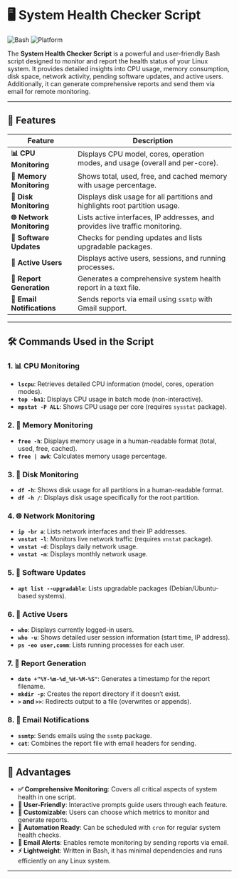 # 🖥️ System Health Checker Script

![Bash](https://img.shields.io/badge/Language-Bash-green)  ![Platform](https://img.shields.io/badge/Platform-Linux-lightgrey)

The **System Health Checker Script** is a powerful and user-friendly Bash script designed to monitor and report the health status of your Linux system. It provides detailed insights into CPU usage, memory consumption, disk space, network activity, pending software updates, and active users. Additionally, it can generate comprehensive reports and send them via email for remote monitoring.

---

## 🚀 Features

| **Feature**            | **Description**                                                                 |
|-------------------------|---------------------------------------------------------------------------------|
| **📊 CPU Monitoring**   | Displays CPU model, cores, operation modes, and usage (overall and per-core).   |
| **🧠 Memory Monitoring**| Shows total, used, free, and cached memory with usage percentage.               |
| **💾 Disk Monitoring**  | Displays disk usage for all partitions and highlights root partition usage.      |
| **🌐 Network Monitoring**| Lists active interfaces, IP addresses, and provides live traffic monitoring.     |
| **🔄 Software Updates** | Checks for pending updates and lists upgradable packages.                       |
| **👤 Active Users**     | Displays active users, sessions, and running processes.                         |
| **📄 Report Generation**| Generates a comprehensive system health report in a text file.                  |
| **📧 Email Notifications**| Sends reports via email using `ssmtp` with Gmail support.                       |

---

## 🛠️ Commands Used in the Script

### 1. **📊 CPU Monitoring**
- **`lscpu`**: Retrieves detailed CPU information (model, cores, operation modes).
- **`top -bn1`**: Displays CPU usage in batch mode (non-interactive).
- **`mpstat -P ALL`**: Shows CPU usage per core (requires `sysstat` package).

### 2. **🧠 Memory Monitoring**
- **`free -h`**: Displays memory usage in a human-readable format (total, used, free, cached).
- **`free | awk`**: Calculates memory usage percentage.

### 3. **💾 Disk Monitoring**
- **`df -h`**: Shows disk usage for all partitions in a human-readable format.
- **`df -h /`**: Displays disk usage specifically for the root partition.

### 4. **🌐 Network Monitoring**
- **`ip -br a`**: Lists network interfaces and their IP addresses.
- **`vnstat -l`**: Monitors live network traffic (requires `vnstat` package).
- **`vnstat -d`**: Displays daily network usage.
- **`vnstat -m`**: Displays monthly network usage.

### 5. **🔄 Software Updates**
- **`apt list --upgradable`**: Lists upgradable packages (Debian/Ubuntu-based systems).

### 6. **👤 Active Users**
- **`who`**: Displays currently logged-in users.
- **`who -u`**: Shows detailed user session information (start time, IP address).
- **`ps -eo user,comm`**: Lists running processes for each user.

### 7. **📄 Report Generation**
- **`date +"%Y-%m-%d_%H-%M-%S"`**: Generates a timestamp for the report filename.
- **`mkdir -p`**: Creates the report directory if it doesn’t exist.
- **`>` and `>>`**: Redirects output to a file (overwrites or appends).

### 8. **📧 Email Notifications**
- **`ssmtp`**: Sends emails using the `ssmtp` package.
- **`cat`**: Combines the report file with email headers for sending.

---

## 🌟 Advantages

- **✅ Comprehensive Monitoring**: Covers all critical aspects of system health in one script.
- **🎯 User-Friendly**: Interactive prompts guide users through each feature.
- **🔧 Customizable**: Users can choose which metrics to monitor and generate reports.
- **🤖 Automation Ready**: Can be scheduled with `cron` for regular system health checks.
- **📨 Email Alerts**: Enables remote monitoring by sending reports via email.
- **⚡ Lightweight**: Written in Bash, it has minimal dependencies and runs efficiently on any Linux system.

---
